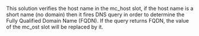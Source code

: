 This solution verifies the host name in the mc_host slot, if the host name is a short name (no domain) then it fires DNS query in order to determine the Fully Qualified Domain Name (FQDN). If the query returns FQDN, the value of the mc_ost slot will be replaced by it.
